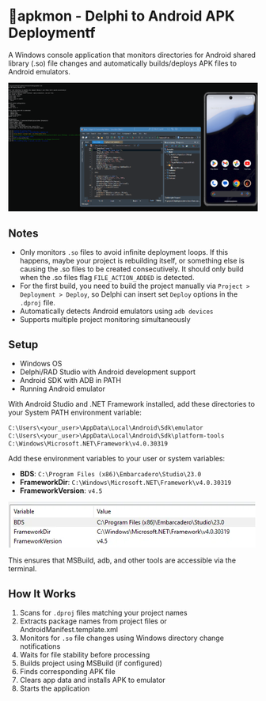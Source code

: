 # 👾apkmon - Delphi to Android APK Deploymentf

A Windows console application that monitors directories for Android shared library (.so) file changes and automatically builds/deploys APK files to Android emulators.

![Demo](img/demo.gif)

## Notes

- Only monitors `.so` files to avoid infinite deployment loops. If this happens, maybe your project is rebuilding itself, or something else is causing the .so files to be created consecutively. It should only build when the .so files flag `FILE_ACTION_ADDED` is detected.
- For the first build, you need to build the project manually via `Project > Deployment > Deploy`, so Delphi can insert set `Deploy` options in the `.dproj` file.
- Automatically detects Android emulators using `adb devices`
- Supports multiple project monitoring simultaneously

## Setup

- Windows OS
- Delphi/RAD Studio with Android development support
- Android SDK with ADB in PATH
- Running Android emulator

With Android Studio and .NET Framework installed, add these directories to your System PATH environment variable:

```
C:\Users\<your_user>\AppData\Local\Android\Sdk\emulator
C:\Users\<your_user>\AppData\Local\Android\Sdk\platform-tools
C:\Windows\Microsoft.NET\Framework\v4.0.30319
```

Add these environment variables to your user or system variables:

- **BDS**: `C:\Program Files (x86)\Embarcadero\Studio\23.0`
- **FrameworkDir**: `C:\Windows\Microsoft.NET\Framework\v4.0.30319`
- **FrameworkVersion**: `v4.5`

![alt text](img/image.png)

This ensures that MSBuild, adb, and other tools are accessible via the terminal.

## How It Works

1. Scans for `.dproj` files matching your project names
2. Extracts package names from project files or AndroidManifest.template.xml
3. Monitors for `.so` file changes using Windows directory change notifications
4. Waits for file stability before processing
5. Builds project using MSBuild (if configured)
6. Finds corresponding APK file
7. Clears app data and installs APK to emulator
8. Starts the application
